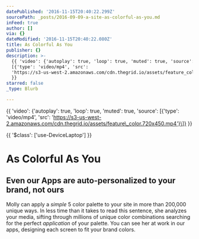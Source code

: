 ```yaml
---
datePublished: '2016-11-15T20:40:22.299Z'
sourcePath: _posts/2016-09-09-a-site-as-colorful-as-you.md
inFeed: true
author: []
via: {}
dateModified: '2016-11-15T20:40:22.080Z'
title: As Colorful As You
publisher: {}
description: >-
  {{ 'video': {'autoplay': true, 'loop': true, 'muted': true, 'source':
  [{'type': 'video/mp4', 'src':
  'https://s3-us-west-2.amazonaws.com/cdn.thegrid.io/assets/feature_color.720x450.mp4'}]}
  }}
starred: false
_type: Blurb

---
```

{{ 'video': {'autoplay': true, 'loop': true, 'muted': true, 'source': \[{'type': 'video/mp4', 'src': 'https://s3-us-west-2.amazonaws.com/cdn.thegrid.io/assets/feature\_color.720x450.mp4'}\]} }}

{{ '$class': \['use-DeviceLaptop'\] }}

# As Colorful As You

## Even our Apps are auto-personalized to your brand, not ours

Molly can apply a _simple_ 5 color palette to your site in more than 200,000 unique ways. In less time than it takes to read this sentence, she analyzes your media, sifting through millions of unique color combinations searching for the perfect _application_ of your palette. You can see her at work in our apps, designing each screen to fit your brand colors.